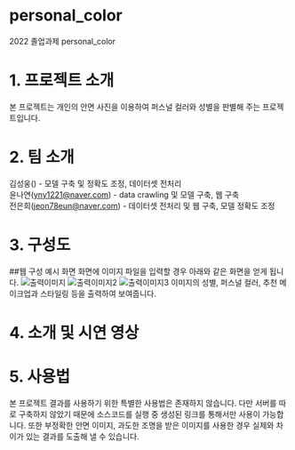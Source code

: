# personal_color
2022 졸업과제 personal_color

# 1. 프로젝트 소개
본 프로젝트는 개인의 안면 사진을 이용하여 퍼스널 컬러와 성별을 판별해 주는 프로젝트입니다.  

# 2. 팀 소개
김성웅() - 모델 구축 및 정확도 조정, 데이터셋 전처리  
윤나연(yny1221@naver.com) - data crawling 및 모델 구축, 웹 구축  
전은희(jeon78eun@naver.com) - 데이터셋 전처리 및 웹 구축, 모델 정확도 조정 

# 3. 구성도
##웹 구성 예시 화면
화면에 이미지 파일을 입력할 경우 아래와 같은 화면을 얻게 됩니다. 
![출력이미지](https://user-images.githubusercontent.com/64572911/195363966-1797fc0f-6ff8-4562-995b-0134f887687a.png)
![출력이미지2](https://user-images.githubusercontent.com/64572911/195364160-33bb482f-76d8-4dff-967d-c31708f8825d.png)
![출력이미지3](https://user-images.githubusercontent.com/64572911/195364231-bc049747-03dc-4c32-b60b-48d92880338d.png)
이미지의 성별, 퍼스널 컬러, 추천 메이크업과 스타일링 등을 출력하여 보여줍니다. 

# 4. 소개 및 시연 영상

# 5. 사용법
본 프로젝트 결과를 사용하기 위한 특별한 사용법은 존재하지 않습니다. 다만 서버를 따로 구축하지 않았기 때문에 소스코드를 실행 중 생성된 링크를 통해서만 사용이 가능합니다. 또한 부정확한 안면 이미지, 과도한 조명을 받은 이미지를 사용한 경우 실제와 차이가 있는 결과를 도출해 낼 수 있습니다. 
